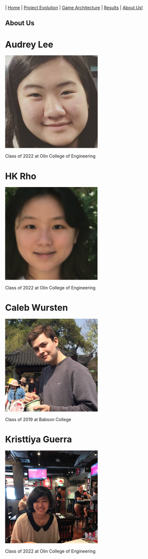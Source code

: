 | [Home](index.md) 	| [Project Evolution](ProjectEvolution.md)  | [Game Architecture](GameArchitecture.md) 	| [Results](Results.md)  | [About Us!](AboutUs.md)

## About Us

# Audrey Lee
<img src="audrey.png" width="300" height="300" />

Class of 2022 at Olin College of Engineering

# HK Rho
<img src="hk.png" width="300" height="300" />

Class of 2022 at Olin College of Engineering

# Caleb Wursten
<img src="caleb.png" width="300" height="300" />

Class of 2019 at Babson College

# Kristtiya Guerra
<img src="kristtiya.png" width="300" height="300" />

Class of 2022 at Olin College of Engineering
